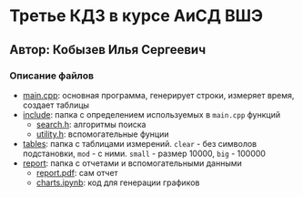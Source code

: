 # Третье КДЗ в курсе АиСД ВШЭ
## Автор: Кобызев Илья Сергеевич

### Описание файлов

- [main.cpp](main.cpp): основная программа, генерирует строки, измеряет время, создает таблицы
- [include](include): папка с определением используемых в `main.cpp` функций
    - [search.h](include/search.h): алгоритмы поиска
    - [utility.h](include/utility.h): вспомогательные фунции
- [tables](tables): папка с таблицами измерений. `clear` - без символов подстановки, `mod` - с ними. `small` - размер 10000, `big` - 100000
- [report](report): папка с отчетами и вспомогательными данными
    - [report.pdf](report/report.pdf): сам отчет
    - [charts.ipynb](report/ipynb/charts.ipynb): код для генерации графиков